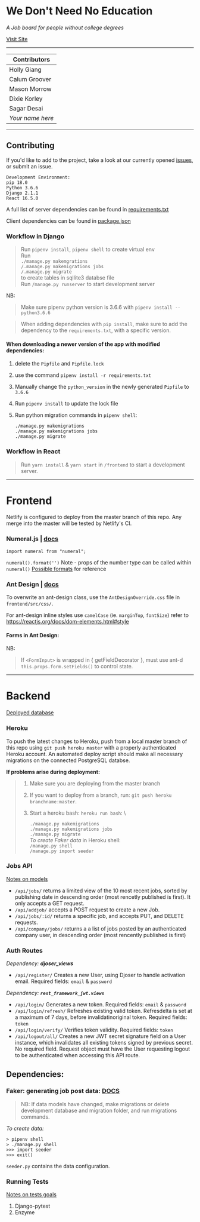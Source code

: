 # We Don't Need No Education

_A Job board for people without college degrees_

[Visit Site](https://sharp-bhabha-303aff.netlify.com/)

---

| Contributors  |
| ------------- |
| Holly Giang   |
| Calum Groover |
| Mason Morrow  |
| Dixie Korley  |
| Sagar Desai   |
| *Your name here*|

---

## Contributing

If you'd like to add to the project, take a look at our currently opened [issues](https://github.com/Lambda-School-Labs/CS10-job-board/issues), or submit an issue.

    Development Environment:
    pip 18.0
    Python 3.6.6
    Django 2.1.1
    React 16.5.0

A full list of server dependencies can be found in [requirements.txt](https://github.com/Lambda-School-Labs/CS10-job-board/blob/master/requirements.txt)

Client dependencies can be found in [package.json](https://github.com/Lambda-School-Labs/CS10-job-board/blob/master/frontend/package.json)

### Workflow in Django
> Run `pipenv install`, `pipenv shell` to create virtual env  
  Run \
  `./manage.py makemgrations` \
  `/.manage.py makemigrations jobs`\
  `/.manage.py migrate` \
  to create tables in sqllite3 databse file \
  Run `/manage.py runserver` to start development server


NB:

> Make sure pipenv python version is 3.6.6 with `pipenv install --python3.6.6`

>When adding dependencies with `pip install`, make sure to add the dependency to the `requirements.txt`, with a specific version.

#### When downloading a newer version of the app with modified dependencies:
1.  delete the `Pipfile` and `Pipfile.lock`
2.  use the command `pipenv install -r requirements.txt`
3.  Manually change the `python_version` in the newly generated `Pipfile` to `3.6.6` 
4.  Run `pipenv install` to update the lock file
5.  Run python migration commands in `pipenv shell`:

    `./manage.py makemigrations` \
    `./manage.py makemigrations jobs` \
    `./manage.py migrate`

### Workflow in React

>Run `yarn install` & `yarn start` in `/frontend` to start a development server.

---
# Frontend


Netlify is configured to deploy from the master branch of this repo.
Any merge into the master will be tested by Netlify's CI.

### Numeral.js | [docs](http://numeraljs.com/)

```import numeral from "numeral";```


```numeral().format('')```
Note - props of the number type can be called within `numeral()`
[Possible formats](http://numeraljs.com/#format) for reference


### Ant Design | [docs](https://ant.design/docs/react/introduce)

To overwrite an ant-design class, use the `AntDesignOverride.css` file in `frontend/src/css/`.

For ant-design inline styles use `camelCase` (ie. `marginTop`, `fontSize`)
refer to https://reactjs.org/docs/dom-elements.html#style

#### Forms in Ant Design:
NB:
> If `<FormInput>` is wrapped in { getFieldDecorator }, must use ant-d `this.props.form.setFields()` to control state. 



---
# Backend

[Deployed database](https://job-board-backend.herokuapp.com/)

### Heroku

To push the latest changes to Heroku, push from a local master branch of this repo using `git push heroku master` with a properly authenticated Heroku account. An automated deploy script should make all necessary migrations on the connected PostgreSQL databse.

**If problems arise during deployment:**
>1. Make sure you are deploying from the master branch 
>2. If you want to deploy from a branch, run:
`git push heroku branchname:master`.
>3. Start a heroku bash: `heroku run bash`: \
>
>    `./manage.py makemigrations` \
>    `./manage.py makemigrations jobs` \
>    `./manage.py migrate` \
>    _To create Faker data_ in Heroku shell: \
>    `/manage.py shell` \
>    `/manage.py import seeder`


### Jobs API

[Notes on models](jobs/notes/MODELS.md)

- `/api/jobs/` returns a limited view of the 10 most recent jobs, sorted by publishing date in descending order (most rencetly published is first). It only accepts a GET request.
- `/api/addjob/` accepts a POST request to create a new Job.
- `/api/jobs/:id/` returns a specific job, and accepts PUT, and DELETE requests.
- `/api/company/jobs/` returns a a list of jobs posted by an authenticated company user, in descending order (most rencently published is first)


### Auth Routes

*Dependency: **djoser_views***
- `/api/register/` Creates a new User, using Djoser to handle activation email. Required fields: `email` & `password`

*Dependency: **`rest_framework_jwt.views`***
- `/api/login/` Generates a new token. Required fields: `email` & `password`
- `/api/login/refresh/` Refreshes existing valid token. Refresdelta is set at a maximum of 7 days, before invalidatinoriginal token. Required fields: `token`
- `/api/login/verify/` Verifies token validity. Required fields: `token`
- `/api/logout/all/` Creates a new JWT secret signature field on a User instance, which invalidates all existing tokens signed by previous secret. No required field. Request object must have the User requesting logout to be authenticated when accessing this API route. 

## Dependencies:

###  Faker: generating job post data: [DOCS](https://faker.readthedocs.io/en/master/)

> NB:  If data models have changed, make migrations or delete development database and migration folder, and run migrations commands.

*To create data:*

    > pipenv shell
    > ./manage.py shell
    >>> import seeder
    >>> exit()

`seeder.py` contains the data configuration.

### Running Tests

[Notes on tests goals](jobs/notes/TESTS.md)
1. Django-pytest
2. Enzyme